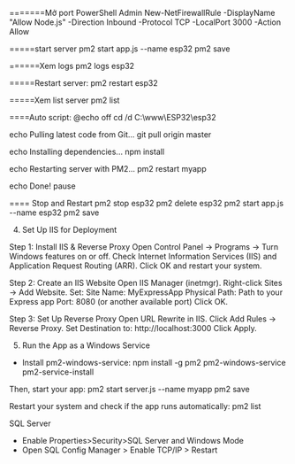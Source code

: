 =======Mở port PowerShell Admin
New-NetFirewallRule -DisplayName "Allow Node.js" -Direction Inbound -Protocol TCP -LocalPort 3000 -Action Allow

=====start server
pm2 start app.js --name esp32
pm2 save

======Xem logs
pm2 logs esp32

=====Restart server:
pm2 restart esp32

=====Xem list server
pm2 list

====Auto script:
@echo off
cd /d C:\www\ESP32\esp32

echo Pulling latest code from Git...
git pull origin master

echo Installing dependencies...
npm install

echo Restarting server with PM2...
pm2 restart myapp

echo Done!
pause

==== Stop and Restart
pm2 stop esp32
pm2 delete esp32
pm2 start app.js --name esp32
pm2 save


4. Set Up IIS for Deployment

Step 1: Install IIS & Reverse Proxy
Open Control Panel → Programs → Turn Windows features on or off.
Check Internet Information Services (IIS) and Application Request Routing (ARR).
Click OK and restart your system.

Step 2: Create an IIS Website
Open IIS Manager (inetmgr).
Right-click Sites → Add Website.
Set:
Site Name: MyExpressApp
Physical Path: Path to your Express app
Port: 8080 (or another available port)
Click OK.

Step 3: Set Up Reverse Proxy
Open URL Rewrite in IIS.
Click Add Rules → Reverse Proxy.
Set Destination to: http://localhost:3000
Click Apply.

5. Run the App as a Windows Service

- Install pm2-windows-service:
npm install -g pm2 pm2-windows-service
pm2-service-install

Then, start your app:
pm2 start server.js --name myapp
pm2 save

Restart your system and check if the app runs automatically:
pm2 list

SQL Server
- Enable Properties>Security>SQL Server and Windows Mode
- Open SQL Config Manager > Enable TCP/IP > Restart